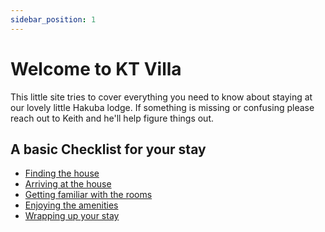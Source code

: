 ```yaml
---
sidebar_position: 1
---
```


# Welcome to KT Villa

This little site tries to cover everything you need to know about staying at our
lovely little Hakuba lodge.  If something is missing or confusing please reach
out to Keith and he'll help figure things out.

## A basic Checklist for your stay

* [Finding the house](/docs/the-stay/finding-the-house)
* [Arriving at the house](/docs/the-stay/arriving)
* [Getting familiar with the rooms](/docs/the-stay/rooms#the-rooms)
* [Enjoying the amenities](/docs/the-stay/rooms#the-amenities)
* [Wrapping up your stay](/docs/the-stay/departing)
